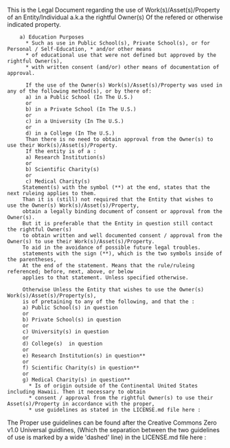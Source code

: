 This is the Legal Document regarding the use of Work(s)/Asset(s)/Property of an Entity/Individual a.k.a the rightful Owner(s)
Of the refered or otherwise indicated property.

        a) Education Purposes 
          * Such as use in Public School(s), Private School(s), or for Personal / Self-Education, * and/or other means
          * of educational use that were not defined but approved by the rightful Owner(s), 
          * with written consent (and/or) other means of documentation of approval.

          If the use of the Owner(s) Work(s)/Asset(s)/Property was used in any of the following method(s), or by there of:
          a) in a Public School (In The U.S.)
          or
          b) in a Private School (In The U.S.)
          or
          c) in a University (In The U.S.)
          or
          d) in a College (In The U.S.)
          Than there is no need to obtain approval from the Owner(s) to use their Work(s)/Asset(s)/Property.
          If the entity is of a : 
          a) Research Institution(s)
          or
          b) Scientific Charity(s)
          or
          c) Medical Charity(s)
         Statement(s) with the symbol (**) at the end, states that the next ruleing applies to them.
         Than it is (still) not required that the Entity that wishes to use the Owner(s) Work(s)/Asset(s)/Property,
         obtain a legally binding document of consent or approval from the Owner(s).
         But it is preferable that the Entity in question still contact the rightful Owner(s)
         to obtain written and well documented consent / approval from the Owner(s) to use their Work(s)/Asset(s)/Property.
         To aid in the avoidance of possible future legal troubles.
         statements with the sign (**), which is the two symbols inside of the parentheses,
         At the end of the statement. Means that the rule/ruleing referenced; before, next, above, or below
         applies to that statement. Unless specified otherwise. 

         Otherwise Unless the Entity that wishes to use the Owner(s) Work(s)/Asset(s)/Property(s),
         is of pretaining to any of the following, and that the :
         a) Public School(s) in question
         or
         b) Private School(s) in question
         or
         c) University(s) in question
         or
         d) College(s)  in question
         or
         e) Research Institution(s) in question**
         or
         f) Scientific Charity(s) in question**
         or
         g) Medical Charity(s) in question**
           * Is of origin outside of the Continental United States including Hawaii. Then it necessary to obtain
           * consent / approval from the rightful Owner(s) to use their Asset(s)/Property in accordance with the proper,
           * use guidelines as stated in the LICENSE.md file here : 
The Proper use guidelines can be found after the Creative Commons Zero v1.0 Universal guidlines, (Which the separation between the two guidelines of use is marked by a wide 'dashed' line) in the LICENSE.md file here :
